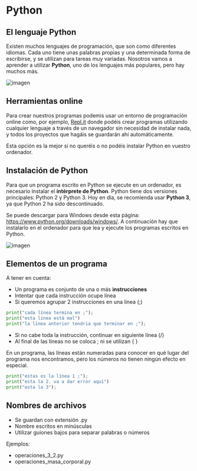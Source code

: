 
# Python

## El lenguaje Python

Existen muchos lenguajes de programación, que son como diferentes idiomas. Cada uno tiene unas palabras propias y una determinada forma de escribirse, y se utilizan para tareas muy variadas. Nosotros vamos a aprender a utilizar **Python**, uno de los lenguajes más populares, pero hay muchos más.

![imagen](img/2023-01-19-10-21-27.png)

## Herramientas online

Para crear nuestros programas podemis usar un entorno de programación online como, por ejemplo, [Repl.it](http://www.repl.it) donde podéis crear programas utilizando cualquier lenguaje a través de un navegador sin necesidad de instalar nada, y todos los proyectos que hagáis se guardarán ahí automáticamente.

Esta opción es la mejor si no queréis o no podéis instalar Python en vuestro ordenador.

## Instalación de Python

Para que un programa escrito en Python se ejecute en un ordenador, es necesario instalar el **intérprete de Python**.
Python tiene dos versiones principales: Python 2 y Python 3. Hoy en día, se recomienda usar **Python 3**, ya que Python 2 ha sido descontinuado.

Se puede descargar para Windows desde esta página: https://www.python.org/downloads/windows/. A continuación hay que instalarlo en el ordenador para que lea y ejecute los programas escritos en Python.

![imagen](img/2023-01-02-16-00-35.png)

## Elementos de un programa

A tener en cuenta:

- Un programa es conjunto de una o más **instrucciones**
- Intentar que cada instrucción ocupe línea
- Si queremos agrupar 2 instrucciones en una línea (;)

```python linenums="1"
print("cada línea termina en ;");
print("esta línea está mal")
print("la línea anterior tendria que terminar en ;");
```

- Si no cabe toda la instrucción, continuar en siguiente línea (/)
- Al final de las líneas no se coloca ; ni se utilizan { }

En un programa, las líneas están numeradas para conocer en qué lugar del programa nos encontramos, pero los números no tienen ningún efecto en especial.

```python linenums="1"
print("estas es la línea 1 ;");
print("esta la 2. va a dar error aquí")
print("esta la 3");
```

## Nombres de archivos

- Se guardan con extensión .py
- Nombre escritos en minúsculas
- Utilizar guiones bajos para separar palabras o números

Ejemplos:

- operaciones_3_2.py
- operaciones_masa_corporal.py